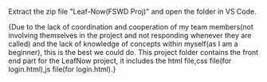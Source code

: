 Extract the zip file "Leaf-Now(FSWD Proj)" and open the folder in VS Code.

{Due to the lack of coordination and cooperation of my team members(not involving themselves in the project and not responding whenever they are called)
and the lack of knowledge of concepts within myself(as I am a beginner),
this is the best we could do.
This project folder contains the front end part for the LeafNow project, it includes the html file,css file(for login.html),js file(for login.html).}

